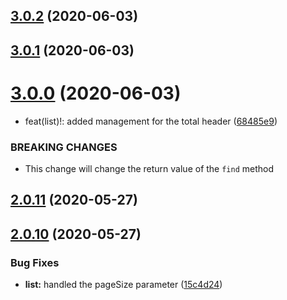 ## [3.0.2](https://github.com/aerogear/unifiedpush-admin-client/compare/3.0.1...3.0.2) (2020-06-03)



## [3.0.1](https://github.com/aerogear/unifiedpush-admin-client/compare/3.0.0...3.0.1) (2020-06-03)



# [3.0.0](https://github.com/aerogear/unifiedpush-admin-client/compare/2.0.11...3.0.0) (2020-06-03)


* feat(list)!: added management for the total header ([68485e9](https://github.com/aerogear/unifiedpush-admin-client/commit/68485e9f7217387ce8b89461a130be33f0f2c18e))


### BREAKING CHANGES

* This change will change the return value of the `find`
method



## [2.0.11](https://github.com/aerogear/unifiedpush-admin-client/compare/2.0.10...2.0.11) (2020-05-27)



## [2.0.10](https://github.com/aerogear/unifiedpush-admin-client/compare/2.0.9...2.0.10) (2020-05-27)


### Bug Fixes

* **list:** handled the pageSize parameter ([15c4d24](https://github.com/aerogear/unifiedpush-admin-client/commit/15c4d241db9249e2b4d44ed04ec6ada95460a543))



